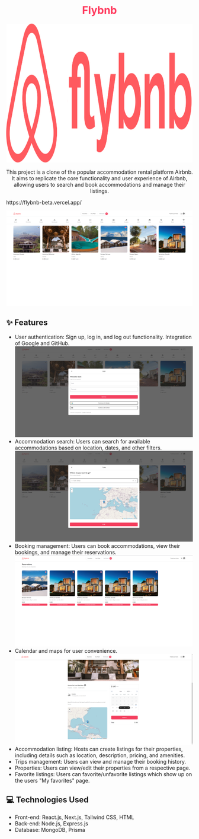 <h1 align="center"><span style="color:#FF385C">Flybnb</span></h1>

<p align="center">
  <img src="/public/images/flybnb_logo.png" alt="Project Logo" width="1200" height="375">
</p>

<p align="center">
  This project is a clone of the popular accommodation rental platform Airbnb. It aims to replicate the core functionality and user experience of Airbnb, allowing users to search and book accommodations and manage their listings.
</p>

<a align="center">
  https://flybnb-beta.vercel.app/
</a>

![screenshot](/public/screenshots/home.png "Listings")
## ✨ Features
- User authentication: Sign up, log in, and log out functionality. Integration of Google and GitHub.
![screenshot](/public/screenshots/login.png "Authentication")
- Accommodation search: Users can search for available accommodations based on location, dates, and other filters.
![screenshot](/public/screenshots/filter.png "Fiiltering")
- Booking management: Users can book accommodations, view their bookings, and manage their reservations.
![screenshot](/public/screenshots/reservations.png "Reservations")
- Calendar and maps for user convenience.
![screenshot](/public/screenshots/listing.png "Booking")
- Accommodation listing: Hosts can create listings for their properties, including details such as location, description, pricing, and amenities.
- Trips management: Users can view and manage their booking history.
- Properties: Users can view/edit their properties from a respective page.
- Favorite listings: Users can favorite/unfavorite listings which show up on the users "My favorites" page.

## 💻 Technologies Used

- Front-end: React.js, Next.js, Tailwind CSS, HTML 
- Back-end: Node.js, Express.js
- Database: MongoDB, Prisma
